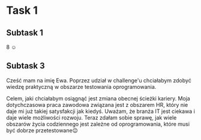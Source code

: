 # Task 1
## Subtask 1
8 :relaxed:
## Subtask 3
Cześć mam na imię Ewa. Poprzez udział w challenge'u chciałabym zdobyć wiedzę praktyczną w obszarze testowania oprogramowania.

Celem, jaki chciałabym osiągnąć jest zmiana obecnej ścieżki kariery. Moja dotychczasowa praca zawodowa związana jest z obszarem HR, który nie daje mi już takiej satysfakcji jak kiedyś. Uważam, że branża IT jest ciekawa i daje wiele możliwości rozwoju. Teraz zdałam sobie sprawę, jak wiele obszarów życia codziennego jest zależne od oprogramowania, które musi być dobrze przetestowane:wink: 
